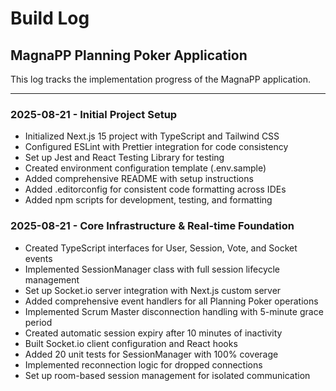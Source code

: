 # Build Log

## MagnaPP Planning Poker Application

This log tracks the implementation progress of the MagnaPP application.

---

### 2025-08-21 - Initial Project Setup
- Initialized Next.js 15 project with TypeScript and Tailwind CSS
- Configured ESLint with Prettier integration for code consistency
- Set up Jest and React Testing Library for testing
- Created environment configuration template (.env.sample)
- Added comprehensive README with setup instructions
- Added .editorconfig for consistent code formatting across IDEs
- Added npm scripts for development, testing, and formatting

### 2025-08-21 - Core Infrastructure & Real-time Foundation
- Created TypeScript interfaces for User, Session, Vote, and Socket events
- Implemented SessionManager class with full session lifecycle management
- Set up Socket.io server integration with Next.js custom server
- Added comprehensive event handlers for all Planning Poker operations
- Implemented Scrum Master disconnection handling with 5-minute grace period
- Created automatic session expiry after 10 minutes of inactivity
- Built Socket.io client configuration and React hooks
- Added 20 unit tests for SessionManager with 100% coverage
- Implemented reconnection logic for dropped connections
- Set up room-based session management for isolated communication